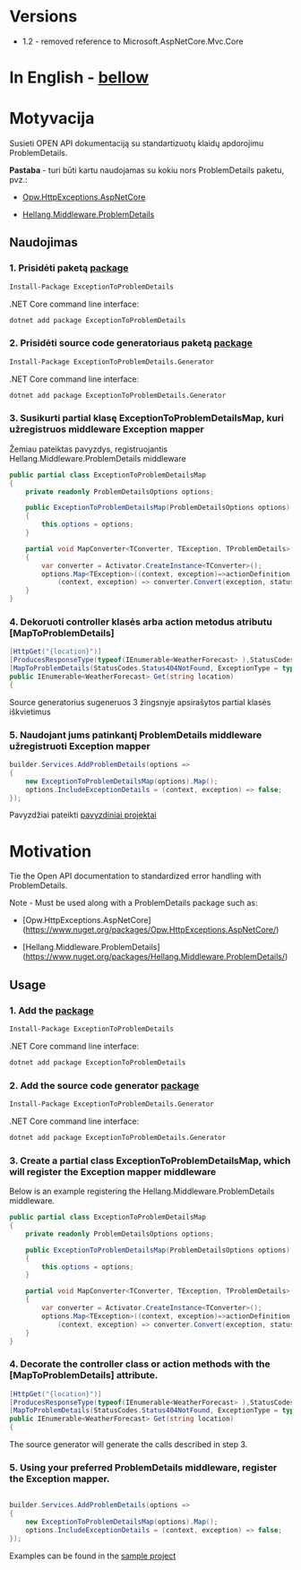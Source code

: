 # Versions

* 1.2 - removed reference to Microsoft.AspNetCore.Mvc.Core

# In English - [bellow](#Motivation)

# Motyvacija

Susieti OPEN API dokumentaciją su standartizuotų klaidų apdorojimu ProblemDetails.

**Pastaba** - turi būti kartu naudojamas su kokiu nors ProblemDetails paketu, pvz.:

* [Opw.HttpExceptions.AspNetCore](https://www.nuget.org/packages/Opw.HttpExceptions.AspNetCore/)

* [Hellang.Middleware.ProblemDetails](https://www.nuget.org/packages/Hellang.Middleware.ProblemDetails/)

## Naudojimas

### 1.  Prisidėti paketą [package](https://www.nuget.org/packages/ExceptionToProblemDetails)

```sh
Install-Package ExceptionToProblemDetails
```

.NET Core command line interface:

```sh
dotnet add package ExceptionToProblemDetails
```

### 2. Prisidėti source code generatoriaus paketą [package](https://www.nuget.org/packages/ExceptionToProblemDetails.Generator)

```sh
Install-Package ExceptionToProblemDetails.Generator
```

.NET Core command line interface:

```sh
dotnet add package ExceptionToProblemDetails.Generator
```

### 3. Susikurti partial klasę ExceptionToProblemDetailsMap, kuri užregistruos middleware Exception mapper

Žemiau pateiktas pavyzdys, registruojantis Hellang.Middleware.ProblemDetails middleware

```c#
public partial class ExceptionToProblemDetailsMap
{
    private readonly ProblemDetailsOptions options;

    public ExceptionToProblemDetailsMap(ProblemDetailsOptions options)
    {
        this.options = options;
    }

    partial void MapConverter<TConverter, TException, TProblemDetails>(int statusCode, ExceptionToProblemDetails.ControllerActionDefinition actionDefinition) where TConverter : ExceptionToProblemDetails.IExceptionToProblemDetailsConverter<TException, TProblemDetails> where TException : System.Exception where TProblemDetails : Microsoft.AspNetCore.Mvc.ProblemDetails
    {
        var converter = Activator.CreateInstance<TConverter>();
        options.Map<TException>((context, exception)=>actionDefinition.MatchRoute(context.Request.RouteValues), 
            (context, exception) => converter.Convert(exception, statusCode));
    }
}
```

### 4. Dekoruoti controller klasės arba action metodus atributu [MapToProblemDetails]

```c#
[HttpGet("{location}")]
[ProducesResponseType(typeof(IEnumerable<WeatherForecast> ),StatusCodes.Status200OK )]
[MapToProblemDetails(StatusCodes.Status404NotFound, ExceptionType = typeof(NotFoundException))]
public IEnumerable<WeatherForecast> Get(string location)
{
```

  Source generatorius sugeneruos 3 žingsnyje apsirašytos partial klasės iškvietimus

### 5. Naudojant jums patinkantį ProblemDetails middleware užregistruoti Exception mapper

```c#
builder.Services.AddProblemDetails(options =>
{
    new ExceptionToProblemDetailsMap(options).Map();
    options.IncludeExceptionDetails = (context, exception) => false;
});
```

Pavyzdžiai pateikti [pavyzdiniai projektai](https://github.com/Tinkamas-kodas/ExceptionToProblemDetails/tree/main/demo)

<a id="Motivation"></a>

# Motivation

Tie the Open API documentation to standardized error handling with ProblemDetails.

Note - Must be used along with a ProblemDetails package such as:

* [Opw.HttpExceptions.AspNetCore] (https://www.nuget.org/packages/Opw.HttpExceptions.AspNetCore/)

* [Hellang.Middleware.ProblemDetails] (https://www.nuget.org/packages/Hellang.Middleware.ProblemDetails/)

## Usage

### 1.  Add the [package](https://www.nuget.org/packages/ExceptionToProblemDetails)

```sh
Install-Package ExceptionToProblemDetails
```

.NET Core command line interface:

```sh
dotnet add package ExceptionToProblemDetails
```

### 2.  Add the source code generator [package](https://www.nuget.org/packages/ExceptionToProblemDetails.Generator)

```sh
Install-Package ExceptionToProblemDetails.Generator
```

.NET Core command line interface:

```sh
dotnet add package ExceptionToProblemDetails.Generator
```

### 3.  Create a partial class ExceptionToProblemDetailsMap, which will register the Exception mapper middleware

Below is an example registering the Hellang.Middleware.ProblemDetails middleware.

```c#
public partial class ExceptionToProblemDetailsMap
{
    private readonly ProblemDetailsOptions options;

    public ExceptionToProblemDetailsMap(ProblemDetailsOptions options)
    {
        this.options = options;
    }

    partial void MapConverter<TConverter, TException, TProblemDetails>(int statusCode, ExceptionToProblemDetails.ControllerActionDefinition actionDefinition) where TConverter : ExceptionToProblemDetails.IExceptionToProblemDetailsConverter<TException, TProblemDetails> where TException : System.Exception where TProblemDetails : Microsoft.AspNetCore.Mvc.ProblemDetails
    {
        var converter = Activator.CreateInstance<TConverter>();
        options.Map<TException>((context, exception)=>actionDefinition.MatchRoute(context.Request.RouteValues), 
            (context, exception) => converter.Convert(exception, statusCode));
    }
}
```

### 4.  Decorate the controller class or action methods with the [MapToProblemDetails] attribute.

```c#
[HttpGet("{location}")]
[ProducesResponseType(typeof(IEnumerable<WeatherForecast> ),StatusCodes.Status200OK )]
[MapToProblemDetails(StatusCodes.Status404NotFound, ExceptionType = typeof(NotFoundException))]
public IEnumerable<WeatherForecast> Get(string location)
{
```

The source generator will generate the calls described in step 3.

### 5.  Using your preferred ProblemDetails middleware, register the Exception mapper.

```c#

builder.Services.AddProblemDetails(options =>
{
    new ExceptionToProblemDetailsMap(options).Map();
    options.IncludeExceptionDetails = (context, exception) => false;
});
```

Examples can be found in the [sample project](https://github.com/Tinkamas-kodas/ExceptionToProblemDetails/tree/main/demo)